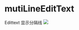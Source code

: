 # mutiLineEditText
Edittext 显示分隔线
![](https://github.com/longtaoge/mutiLineEditText/blob/master/app/src/main/res/drawable/device-2016-04-03-160615.png)
